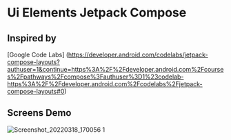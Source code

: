 # Ui Elements Jetpack Compose

## Inspired by 
[Google Code Labs]
(https://developer.android.com/codelabs/jetpack-compose-layouts?authuser=1&continue=https%3A%2F%2Fdeveloper.android.com%2Fcourses%2Fpathways%2Fcompose%3Fauthuser%3D1%23codelab-https%3A%2F%2Fdeveloper.android.com%2Fcodelabs%2Fjetpack-compose-layouts#0)
  
## Screens Demo
![Screenshot_20220318_170056 1](https://user-images.githubusercontent.com/45378000/159083100-c901d2aa-c6af-413b-8556-c8b3ef55f93d.png)
